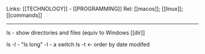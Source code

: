 Links: [[TECHNOLOGY]] - [[PROGRAMMING]]
Rel: [[macos]]; [[linux]]; [[commands]]

--- 
ls - show directories and files (equiv to Windows [[dir]]

ls -l - "ls long"
-l - a switch
ls -t <- order by date modifed 


